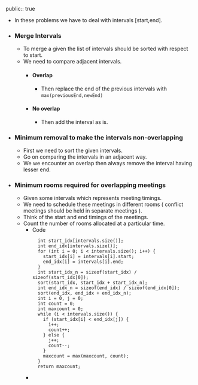 public:: true

- In these problems we have to deal with intervals [start,end].
- ### Merge Intervals
	- To merge a given the list of intervals should be sorted with respect to start.
	- We need to compare adjacent intervals.
		- #### Overlap
			- Then replace the end of the previous intervals with `max(previousEnd,newEnd)`
		- #### No overlap
			- Then add the interval as is.
- ### Minimum removal to make the intervals non-overlapping
	- First we need to sort the given intervals.
	- Go on comparing the intervals in an adjacent way.
	- We we encounter an overlap then always remove the interval having lesser end.
- ### Minimum rooms required for overlapping meetings
	- Given some intervals which represents meeting timings.
	- We need to schedule these meetings in different rooms ( conflict meetings should be held in separate meetings ).
	- Think of the start and end timings of the meetings.
	- Count the number of rooms allocated at a particular time.
		- Code
		  ```
		    int start_idx[intervals.size()];
		    int end_idx[intervals.size()];
		    for (int i = 0; i < intervals.size(); i++) {
		      start_idx[i] = intervals[i].start;
		      end_idx[i] = intervals[i].end;
		    }
		    int start_idx_n = sizeof(start_idx) / sizeof(start_idx[0]);
		    sort(start_idx, start_idx + start_idx_n);
		    int end_idx_n = sizeof(end_idx) / sizeof(end_idx[0]);
		    sort(end_idx, end_idx + end_idx_n);
		    int i = 0, j = 0;
		    int count = 0;
		    int maxcount = 0;
		    while (i < intervals.size()) {
		      if (start_idx[i] < end_idx[j]) {
		        i++;
		        count++;
		      } else {
		        j++;
		        count--;
		      }
		      maxcount = max(maxcount, count);
		    }
		    return maxcount;
		  ```
		-